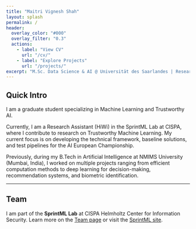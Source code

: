 ```yaml
---
title: "Maitri Vignesh Shah"
layout: splash
permalink: /
header:
  overlay_color: "#000"
  overlay_filter: "0.3"
  actions:
    - label: "View CV"
      url: "/cv/"
    - label: "Explore Projects"
      url: "/projects/"
excerpt: "M.Sc. Data Science & AI @ Universität des Saarlandes | Research Assistant @ CISPA"
---
```


## Quick Intro

I am a graduate student specializing in Machine Learning and Trustworthy AI.

Currently, I am a Research Assistant (HiWi) in the SprintML Lab at CISPA, where I contribute to research on Trustworthy Machine Learning. My current focus is on developing the technical framework, baseline solutions, and test pipelines for the AI European Championship.

Previously, during my B.Tech in Artificial Intelligence at NMIMS University (Mumbai, India), I worked on multiple projects ranging from efficient computation methods to deep learning for decision-making, recommendation systems, and biometric identification.

---

## Team

I am part of the <strong>SprintML Lab</strong> at CISPA Helmholtz Center for Information Security.
Learn more on the <a href="/team/">Team page</a> or visit the <a href="https://sprintml.com/team/">SprintML site</a>.


